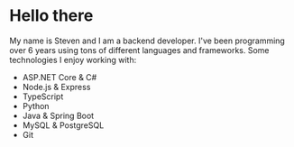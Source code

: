 # **Hello there**

My name is Steven and I am a backend developer. I've been programming over 6 years using tons of different languages and frameworks. Some technologies I enjoy working with:
* ASP.NET Core & C#
* Node.js & Express
* TypeScript
* Python
* Java & Spring Boot
* MySQL & PostgreSQL
* Git

